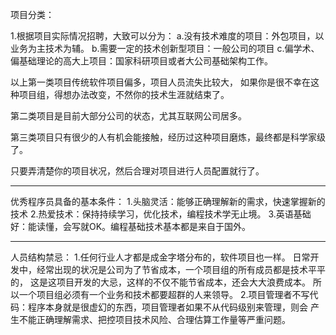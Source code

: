 项目分类：

1.根据项目实际情况招聘，大致可以分为：
a.没有技术难度的项目：外包项目，以业务为主技术为辅。
b.需要一定的技术创新型项目：一般公司的项目
c.偏学术、偏基础理论的高大上项目：国家科研项目或者大公司基础架构工作。

以上第一类项目传统软件项目偏多，项目人员流失比较大，
如果你是很不幸在这种项目组，得想办法改变，不然你的技术生涯就结束了。

第二类项目是目前大部分公司的状态，尤其互联网公司居多。

第三类项目只有很少的人有机会能接触，经历过这种项目磨炼，最终都是科学家级了。

只要弄清楚你的项目状况，然后合理对项目进行人员配置就行了。


-------------------------

优秀程序员具备的基本条件：
1.头脑灵活：能够正确理解新的需求，快速掌握新的技术
2.热爱技术：保持持续学习，优化技术，编程技术学无止境。
3.英语基础好：能读懂，会写就OK。编程基础技术基本都是来自于国外。

-------------------------

人员结构禁忌：
1.任何行业人才都是成金字塔分布的，软件项目也一样。
日常开发中，经常出现的状况是公司为了节省成本，一个项目组的所有成员都是技术平平的，
这是这项目开发的大忌，这样的不仅不能节省成本，还会大大浪费成本。
所以一个项目组必须有一个业务和技术都要超群的人来领导。
2.项目管理者不写代码：程序本身就是很虚幻的东西，项目管理者如果不从代码级别来管理，则会
产生不能正确理解需求、把控项目技术风险、合理估算工作量等严重问题。